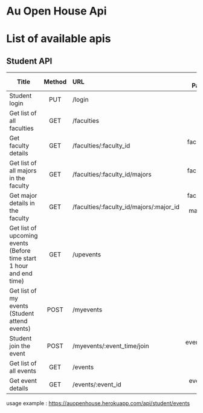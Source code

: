 # Au Open House Api


# List of available apis

## Student API


| Title | Method | URL | URL Params | Data Params |
|-------|:------:|:----|:----------:|:-----------:|
| Student login | PUT | /login | - | idToken=[string] |
| Get list of all faculties | GET | /faculties | - | - |
| Get faculty details | GET | /faculties/:faculty_id | faculty_id=[int] | - |
| Get list of all majors in the faculty | GET | /faculties/:faculty_id/majors | faculty_id=[int] | - |
| Get major details in the faculty | GET | /faculties/:faculty_id/majors/:major_id | faculty_id=[int]<br>major_id=[int] | - |
| Get list of upcoming events<br>(Before time start 1 hour and end time) | GET | /upevents | - | - |
| Get list of my events<br>(Student attend events) | POST | /myevents | - | sid=[string] |
| Student join the event | POST | /myevents/:event_time/join | event_time=[int] | sid=[string] |
| Get list of all events | GET | /events | - | - |
| Get event details | GET | /events/:event_id | event_id=[int] | - |





usage example : https://auopenhouse.herokuapp.com/api/student/events


